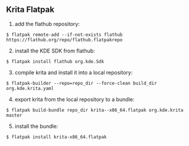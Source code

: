 Krita Flatpak
-------------

1. add the flathub repository:

`$ flatpak remote-add --if-not-exists flathub https://flathub.org/repo/flathub.flatpakrepo`

2. install the KDE SDK from flathub:

`$ flatpak install flathub org.kde.Sdk`

3. compile krita and install it into a local repository:

`$ flatpak-builder --repo=repo_dir --force-clean build_dir org.kde.krita.yaml`

4. export krita from the local repository to a bundle:

`$ flatpak build-bundle repo_dir krita--x86_64.flatpak org.kde.krita master`

5. install the bundle:

`$ flatpak install krita-x86_64.flatpak` 
